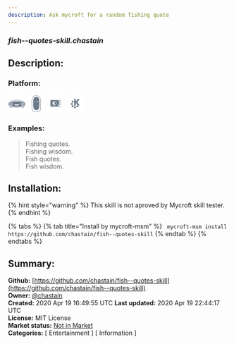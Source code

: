 ```yaml
---
description: Ask mycroft for a random fishing quote
---
```


### _fish--quotes-skill.chastain_  
## Description:  
  
  
  
### Platform:  
 ![Mark I](../.gitbook/assets/mark-1-icon.png)  ![Mark II](../.gitbook/assets/mark-2-icon.png)  ![Picroft](../.gitbook/assets/picroft-icon.png)  ![plasmoid](../.gitbook/assets/kde.png)   
### Examples:  
> Fishing quotes.  
> Fishing wisdom.  
> Fish quotes.  
> Fish wisdom.  
  
## Installation:  
{% hint style="warning" %}
This skill is not aproved by Mycroft skill tester.
{% endhint %}
    
{% tabs %}
{% tab title="Install by mycroft-msm" %}
``` mycroft-msm install https://github.com/chastain/fish--quotes-skill```
{% endtab %}
  {% endtabs %}
    
## Summary:  
**Github:** [https://github.com/chastain/fish--quotes-skill](https://github.com/chastain/fish--quotes-skill)  
**Owner:** [@chastain](https://github.com/chastain)  
**Created:** 2020 Apr 19 16:49:55 UTC  **Last updated:** 2020 Apr 19 22:44:17 UTC  
**License:** MIT License  
**Market status:** [Not in Market](https://market.mycroft.ai/skill/)  
**Categories:** [ Entertainment ] [ Information ]   
